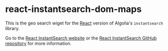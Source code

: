 # react-instantsearch-dom-maps

This is the geo search wiget for the [React](https://facebook.github.io/react) version of Algolia's `instantsearch` library.

Go to the [React InstantSearch website](https://community.algolia.com/react-instantsearch) or the [React InstantSearch GitHub repository](https://github.com/algolia/react-instantsearch) for more information.
